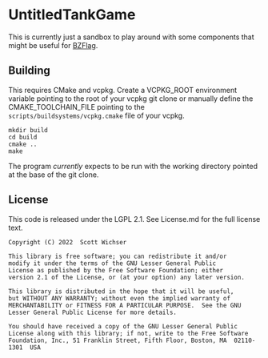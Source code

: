 # UntitledTankGame

This is currently just a sandbox to play around with some components that might be useful for
[BZFlag](https://www.bzflag.org).


## Building

This requires CMake and vcpkg. Create a VCPKG_ROOT environment variable pointing to the root of your vcpkg git clone or
manually define the CMAKE_TOOLCHAIN_FILE pointing to the ```scripts/buildsystems/vcpkg.cmake``` file of your vcpkg.

```
mkdir build
cd build
cmake ..
make
```

The program *currently* expects to be run with the working directory pointed at the base of the git clone.

## License

This code is released under the LGPL 2.1. See License.md for the full license text.

```
Copyright (C) 2022  Scott Wichser

This library is free software; you can redistribute it and/or
modify it under the terms of the GNU Lesser General Public
License as published by the Free Software Foundation; either
version 2.1 of the License, or (at your option) any later version.

This library is distributed in the hope that it will be useful,
but WITHOUT ANY WARRANTY; without even the implied warranty of
MERCHANTABILITY or FITNESS FOR A PARTICULAR PURPOSE.  See the GNU
Lesser General Public License for more details.

You should have received a copy of the GNU Lesser General Public
License along with this library; if not, write to the Free Software
Foundation, Inc., 51 Franklin Street, Fifth Floor, Boston, MA  02110-1301  USA
```
